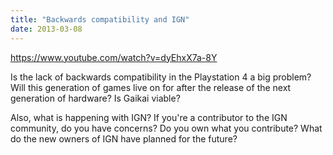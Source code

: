 ```yaml
---
title: "Backwards compatibility and IGN"
date: 2013-03-08
---
```


https://www.youtube.com/watch?v=dyEhxX7a-8Y

Is the lack of backwards compatibility in the Playstation 4 a big problem? Will this generation of games live on for after the release of the next generation of hardware? Is Gaikai viable?

Also, what is happening with IGN? If you're a contributor to the IGN community, do you have concerns? Do you own what you contribute? What do the new owners of IGN have planned for the future?
